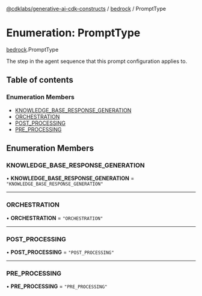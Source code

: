 [@cdklabs/generative-ai-cdk-constructs](../README.md) / [bedrock](../modules/bedrock.md) / PromptType

# Enumeration: PromptType

[bedrock](../modules/bedrock.md).PromptType

The step in the agent sequence that this prompt configuration applies to.

## Table of contents

### Enumeration Members

- [KNOWLEDGE\_BASE\_RESPONSE\_GENERATION](bedrock.PromptType.md#knowledge_base_response_generation)
- [ORCHESTRATION](bedrock.PromptType.md#orchestration)
- [POST\_PROCESSING](bedrock.PromptType.md#post_processing)
- [PRE\_PROCESSING](bedrock.PromptType.md#pre_processing)

## Enumeration Members

### KNOWLEDGE\_BASE\_RESPONSE\_GENERATION

• **KNOWLEDGE\_BASE\_RESPONSE\_GENERATION** = ``"KNOWLEDGE_BASE_RESPONSE_GENERATION"``

___

### ORCHESTRATION

• **ORCHESTRATION** = ``"ORCHESTRATION"``

___

### POST\_PROCESSING

• **POST\_PROCESSING** = ``"POST_PROCESSING"``

___

### PRE\_PROCESSING

• **PRE\_PROCESSING** = ``"PRE_PROCESSING"``
